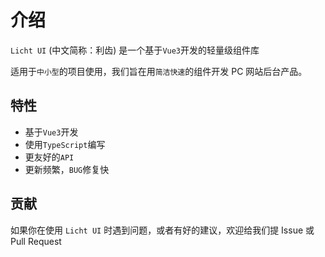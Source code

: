 # 介绍

`Licht UI` (中文简称：利齿) 是一个基于`Vue3`开发的轻量级组件库

适用于`中小型`的项目使用，我们旨在用`简洁快速`的组件开发 PC 网站后台产品。

## 特性

- 基于`Vue3`开发
- 使用`TypeScript`编写
- 更友好的`API`
- 更新频繁，`BUG`修复快

## 贡献

如果你在使用 `Licht UI` 时遇到问题，或者有好的建议，欢迎给我们提 Issue 或 Pull Request
